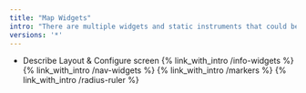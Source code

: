 ```yaml
---
title: "Map Widgets"
intro: "There are multiple widgets and static instruments that could be overlaid & interacted with the map"
versions: '*'
---
```


- Describe  Layout & Configure screen
{% link_with_intro /info-widgets %}
{% link_with_intro /nav-widgets %}
{% link_with_intro /markers %}
{% link_with_intro /radius-ruler %}
